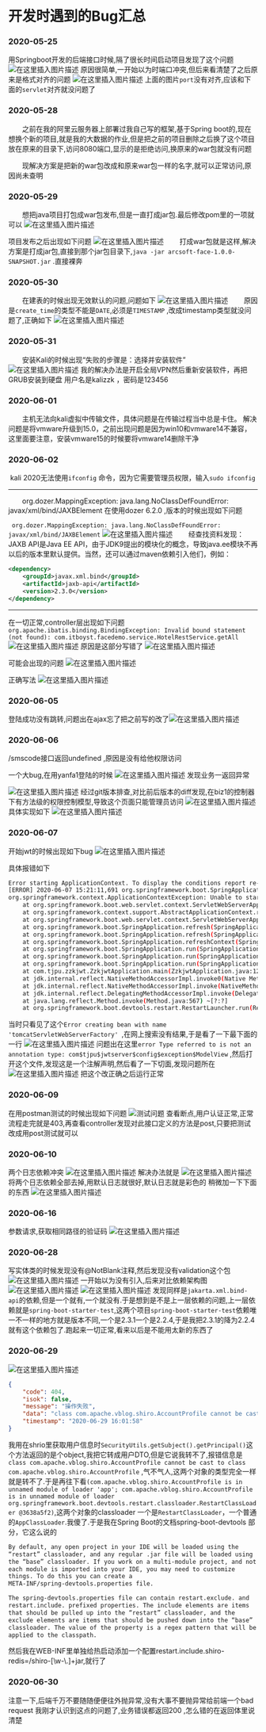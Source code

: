 ﻿# 开发时遇到的Bug汇总
### 2020-05-25
用Springboot开发的后端接口时候,隔了很长时间启动项目发现了这个问题
![在这里插入图片描述](CS_Bug_2020.assets/20200525181425326.png)
原因很简单,一开始以为时端口冲突,但后来看清楚了之后原来是格式对齐的问题
![在这里插入图片描述](CS_Bug_2020.assets/20200525181540214.png)
上面的图片`port`没有对齐,应该和下面的`servlet`对齐就没问题了

### 2020-05-28
&emsp;&emsp;之前在我的阿里云服务器上部署过我自己写的框架,基于Spring boot的,现在想换个新的项目,就是我的大数据的作业,但是把之前的项目删除之后换了这个项目放在原来的目录下,访问8080端口,显示的是拒绝访问,换原来的war包就没有问题

&emsp;&emsp;现解决方案是把新的war包改成和原来war包一样的名字,就可以正常访问,原因尚未查明

### 2020-05-29
&emsp;&emsp;想把java项目打包成war包发布,但是一直打成jar包.最后修改pom里的一项就可以
![在这里插入图片描述](CS_Bug_2020.assets/20200529212207263.png)

项目发布之后出现如下问题
![在这里插入图片描述](CS_Bug_2020.assets/20200529212255646.png)
&emsp;&emsp;打成war包就是这样,解决方案是打成jar包,直接到那个jar包目录下,`java -jar arcsoft-face-1.0.0-SNAPSHOT.jar` .直接裸奔

### 2020-05-30
&emsp;&emsp;在建表的时候出现无效默认的问题,问题如下
![在这里插入图片描述](CS_Bug_2020.assets/20200530150741294.png)
&emsp;&emsp;原因是`create_time`的类型不能是`DATE`,必须是`TIMESTAMP` ,改成timestamp类型就没问题了,正确如下
![在这里插入图片描述](CS_Bug_2020.assets/20200530150920470.png)
###  2020-05-31
&emsp;&emsp;安装Kali的时候出现“失败的步骤是：选择并安装软件”
![在这里插入图片描述](CS_Bug_2020.assets/20200531163838314.png)
我的解决办法是开启全局VPN然后重新安装软件，再把GRUB安装到硬盘
用户名是kalizzk ，密码是123456

### 2020-06-01
&emsp;&emsp;主机无法向kali虚拟中传输文件，具体问题是在传输过程当中总是卡住。
解决问题是将vmware升级到15.0，之前出现问题是因为win10和vmware14不兼容，这里面要注意，安装vmware15的时候要将vmware14删除干净

### 2020-06-02

​		kali 2020无法使用`ifconfig` 命令，因为它需要管理员权限，输入`sudo ifconfig`

---
&emsp;&emsp;org.dozer.MappingException: java.lang.NoClassDefFoundError: javax/xml/bind/JAXBElement
在使用dozer 6.2.0 ,版本的时候出现如下问题

`
org.dozer.MappingException: java.lang.NoClassDefFoundError: javax/xml/bind/JAXBElement`
![在这里插入图片描述](https://img-blog.csdnimg.cn/20200602192239337.png?x-oss-process=image/watermark,type_ZmFuZ3poZW5naGVpdGk,shadow_10,text_aHR0cHM6Ly9ibG9nLmNzZG4ubmV0L3FxXzQzMTY1Njg0,size_16,color_FFFFFF,t_70)
&emsp;&emsp;经查找资料发现：JAXB API是Java EE API，由于JDK9提出的模块化的概念，导致java.ee模块不再以后的版本里默认提供。当然，还可以通过maven依赖引入他们，例如：

```xml
<dependency>
    <groupId>javax.xml.bind</groupId>
    <artifactId>jaxb-api</artifactId>
    <version>2.3.0</version>
</dependency>
```
---
在一切正常,controller层出现如下问题
`org.apache.ibatis.binding.BindingException: Invalid bound statement (not found): com.itboyst.facedemo.service.HotelRestService.getAll`![在这里插入图片描述](https://img-blog.csdnimg.cn/20200602192929441.png?x-oss-process=image/watermark,type_ZmFuZ3poZW5naGVpdGk,shadow_10,text_aHR0cHM6Ly9ibG9nLmNzZG4ubmV0L3FxXzQzMTY1Njg0,size_16,color_FFFFFF,t_70)
原因是这部分写错了
![在这里插入图片描述](https://img-blog.csdnimg.cn/20200602193114938.png?x-oss-process=image/watermark,type_ZmFuZ3poZW5naGVpdGk,shadow_10,text_aHR0cHM6Ly9ibG9nLmNzZG4ubmV0L3FxXzQzMTY1Njg0,size_16,color_FFFFFF,t_70)


可能会出现的问题
![在这里插入图片描述](https://img-blog.csdnimg.cn/20200602193339380.png?x-oss-process=image/watermark,type_ZmFuZ3poZW5naGVpdGk,shadow_10,text_aHR0cHM6Ly9ibG9nLmNzZG4ubmV0L3FxXzQzMTY1Njg0,size_16,color_FFFFFF,t_70)

正确写法
![在这里插入图片描述](https://img-blog.csdnimg.cn/20200602193611503.png?x-oss-process=image/watermark,type_ZmFuZ3poZW5naGVpdGk,shadow_10,text_aHR0cHM6Ly9ibG9nLmNzZG4ubmV0L3FxXzQzMTY1Njg0,size_16,color_FFFFFF,t_70)
### 2020-06-05

登陆成功没有跳转,问题出在ajax忘了把之前写的改了![在这里插入图片描述](https://img-blog.csdnimg.cn/20200605130245865.png?x-oss-process=image/watermark,type_ZmFuZ3poZW5naGVpdGk,shadow_10,text_aHR0cHM6Ly9ibG9nLmNzZG4ubmV0L3FxXzQzMTY1Njg0,size_16,color_FFFFFF,t_70)

### 2020-06-06
/smscode接口返回undefined ,原因是没有给他权限访问

一个大bug,在用yanfa1登陆的时候
![在这里插入图片描述](https://img-blog.csdnimg.cn/20200606200221625.png?x-oss-process=image/watermark,type_ZmFuZ3poZW5naGVpdGk,shadow_10,text_aHR0cHM6Ly9ibG9nLmNzZG4ubmV0L3FxXzQzMTY1Njg0,size_16,color_FFFFFF,t_70)
发现业务一返回异常

![在这里插入图片描述](https://img-blog.csdnimg.cn/2020060620032719.png?x-oss-process=image/watermark,type_ZmFuZ3poZW5naGVpdGk,shadow_10,text_aHR0cHM6Ly9ibG9nLmNzZG4ubmV0L3FxXzQzMTY1Njg0,size_16,color_FFFFFF,t_70)
经过git版本排查,对比前后版本的diff发现,在biz1的控制器下有方法级的权限控制模型,导致这个页面只能管理员访问
![在这里插入图片描述](https://img-blog.csdnimg.cn/20200606200439668.png?x-oss-process=image/watermark,type_ZmFuZ3poZW5naGVpdGk,shadow_10,text_aHR0cHM6Ly9ibG9nLmNzZG4ubmV0L3FxXzQzMTY1Njg0,size_16,color_FFFFFF,t_70)
具体实现如下
![在这里插入图片描述](https://img-blog.csdnimg.cn/20200606200510108.png?x-oss-process=image/watermark,type_ZmFuZ3poZW5naGVpdGk,shadow_10,text_aHR0cHM6Ly9ibG9nLmNzZG4ubmV0L3FxXzQzMTY1Njg0,size_16,color_FFFFFF,t_70)

### 2020-06-07
开始jwt的时候出现如下bug
![在这里插入图片描述](CS_Bug_2020.assets/20200607152202119.png)

具体报错如下

```bash
Error starting ApplicationContext. To display the conditions report re-run your application with 'debug' enabled.
[ERROR] 2020-06-07 15:21:11,691 org.springframework.boot.SpringApplication - Application run failed
org.springframework.context.ApplicationContextException: Unable to start web server; nested exception is org.springframework.beans.factory.BeanCreationException: Error creating bean with name 'tomcatServletWebServerFactory' defined in class path resource [org/springframework/boot/autoconfigure/web/servlet/ServletWebServerFactoryConfiguration$EmbeddedTomcat.class]: BeanPostProcessor before instantiation of bean failed; nested exception is org.springframework.beans.factory.BeanCreationException: Error creating bean with name 'metaDataSourceAdvisor': Cannot resolve reference to bean 'methodSecurityMetadataSource' while setting constructor argument; nested exception is org.springframework.beans.factory.BeanCreationException: Error creating bean with name 'org.springframework.security.config.annotation.method.configuration.GlobalMethodSecurityConfiguration': BeanPostProcessor before instantiation of bean failed; nested exception is org.springframework.beans.factory.BeanCreationException: Error creating bean with name 'org.springframework.transaction.annotation.ProxyTransactionManagementConfiguration': Initialization of bean failed; nested exception is java.lang.IllegalArgumentException: error Type referred to is not an annotation type: com$tjpu$jwtserver$config$exception$ModelView
	at org.springframework.boot.web.servlet.context.ServletWebServerApplicationContext.onRefresh(ServletWebServerApplicationContext.java:161) ~[spring-boot-2.3.0.RELEASE.jar:2.3.0.RELEASE]
	at org.springframework.context.support.AbstractApplicationContext.refresh(AbstractApplicationContext.java:544) ~[spring-context-5.2.6.RELEASE.jar:5.2.6.RELEASE]
	at org.springframework.boot.web.servlet.context.ServletWebServerApplicationContext.refresh(ServletWebServerApplicationContext.java:143) ~[spring-boot-2.3.0.RELEASE.jar:2.3.0.RELEASE]
	at org.springframework.boot.SpringApplication.refresh(SpringApplication.java:758) ~[spring-boot-2.3.0.RELEASE.jar:2.3.0.RELEASE]
	at org.springframework.boot.SpringApplication.refresh(SpringApplication.java:750) [spring-boot-2.3.0.RELEASE.jar:2.3.0.RELEASE]
	at org.springframework.boot.SpringApplication.refreshContext(SpringApplication.java:397) [spring-boot-2.3.0.RELEASE.jar:2.3.0.RELEASE]
	at org.springframework.boot.SpringApplication.run(SpringApplication.java:315) [spring-boot-2.3.0.RELEASE.jar:2.3.0.RELEASE]
	at org.springframework.boot.SpringApplication.run(SpringApplication.java:1237) [spring-boot-2.3.0.RELEASE.jar:2.3.0.RELEASE]
	at org.springframework.boot.SpringApplication.run(SpringApplication.java:1226) [spring-boot-2.3.0.RELEASE.jar:2.3.0.RELEASE]
	at com.tjpu.zzkjwt.ZzkjwtApplication.main(ZzkjwtApplication.java:12) [classes/:?]
	at jdk.internal.reflect.NativeMethodAccessorImpl.invoke0(Native Method) ~[?:?]
	at jdk.internal.reflect.NativeMethodAccessorImpl.invoke(NativeMethodAccessorImpl.java:62) ~[?:?]
	at jdk.internal.reflect.DelegatingMethodAccessorImpl.invoke(DelegatingMethodAccessorImpl.java:43) ~[?:?]
	at java.lang.reflect.Method.invoke(Method.java:567) ~[?:?]
	at org.springframework.boot.devtools.restart.RestartLauncher.run(RestartLauncher.java:49) [spring-boot-devtools-2.3.0.RELEASE.jar:2.3.0.RELEASE]
```

当时只看见了这个`Error creating bean with name 'tomcatServletWebServerFactory' `,在网上搜索没有结果,于是看了一下最下面的一行
![在这里插入图片描述](CS_Bug_2020.assets/20200607152426473.png)
问题出在这里`error Type referred to is not an annotation type: com$tjpu$jwtserver$config$exception$ModelView` ,然后打开这个文件,发现这是一个注解声明,然后看了一下切面,发现问题所在
![在这里插入图片描述](CS_Bug_2020.assets/20200607152554131.png)
把这个改正确之后运行正常

### 2020-06-09
在用postman测试的时候出现如下问题
![测试问题](CS_Bug_2020.assets/20200609100538760.png)
查看断点,用户认证正常,正常流程走完就是403,再查看controller发现对此接口定义的方法是post,只要把测试改成用post测试就可以

### 2020-06-10
两个日志依赖冲突
![在这里插入图片描述](https://img-blog.csdnimg.cn/20200610211005726.png?x-oss-process=image/watermark,type_ZmFuZ3poZW5naGVpdGk,shadow_10,text_aHR0cHM6Ly9ibG9nLmNzZG4ubmV0L3FxXzQzMTY1Njg0,size_16,color_FFFFFF,t_70)
解决办法就是
![在这里插入图片描述](https://img-blog.csdnimg.cn/20200610211028379.png?x-oss-process=image/watermark,type_ZmFuZ3poZW5naGVpdGk,shadow_10,text_aHR0cHM6Ly9ibG9nLmNzZG4ubmV0L3FxXzQzMTY1Njg0,size_16,color_FFFFFF,t_70)
将两个日志依赖全部去掉,用默认日志就很好,默认日志就是彩色的
稍微加一下下面的东西
![在这里插入图片描述](CS_Bug_2020.assets/2020061021111870.png)

### 2020-06-16
参数请求,获取相同路径的验证码
![在这里插入图片描述](CS_Bug_2020.assets/20200616131322809.png)

### 2020-06-28
写实体类的时候发现没有@NotBlank注释,然后发现没有validation这个包
![在这里插入图片描述](CS_Bug_2020.assets/20200628122828540.png)
一开始以为没有引入,后来对比依赖架构图
![在这里插入图片描述](CS_Bug_2020.assets/20200628122915670.png)
![在这里插入图片描述](https://img-blog.csdnimg.cn/20200628122950175.png?x-oss-process=image/watermark,type_ZmFuZ3poZW5naGVpdGk,shadow_10,text_aHR0cHM6Ly9ibG9nLmNzZG4ubmV0L3FxXzQzMTY1Njg0,size_16,color_FFFFFF,t_70)
发现同样是`jakarta.xml.bind-api`的依赖,但是一个就有,一个就没有.于是想到是不是上一层依赖的问题,上一层依赖就是`spring-boot-starter-test`,这两个项目`spring-boot-starter-test`依赖唯一不一样的地方就是版本不同,一个是2.3.1一个是2.2.4,于是我把2.3.1的降为2.2.4就有这个依赖包了.跑起来一切正常,看来以后是不能用太新的东西了

### 2020-06-29
![在这里插入图片描述](https://img-blog.csdnimg.cn/20200629160236464.png?x-oss-process=image/watermark,type_ZmFuZ3poZW5naGVpdGk,shadow_10,text_aHR0cHM6Ly9ibG9nLmNzZG4ubmV0L3FxXzQzMTY1Njg0,size_16,color_FFFFFF,t_70)

```json
{
    "code": 404,
    "isok": false,
    "message": "操作失败",
    "data": "class com.apache.vblog.shiro.AccountProfile cannot be cast to class com.apache.vblog.shiro.AccountProfile (com.apache.vblog.shiro.AccountProfile is in unnamed module of loader 'app'; com.apache.vblog.shiro.AccountProfile is in unnamed module of loader org.springframework.boot.devtools.restart.classloader.RestartClassLoader @3638a5f2)",
    "timestamp": "2020-06-29 16:01:58"
}
```

我用在shrio里获取用户信息时`SecurityUtils.getSubject().getPrincipal()`这个方法返回的是个object,我把它转成用户DTO,但是它说我转不了,报错信息是`class com.apache.vblog.shiro.AccountProfile cannot be cast to class com.apache.vblog.shiro.AccountProfile` ,气不气人,这两个对象的类型完全一样就是转不了.于是再往下看`(com.apache.vblog.shiro.AccountProfile is in unnamed module of loader 'app'; com.apache.vblog.shiro.AccountProfile is in unnamed module of loader org.springframework.boot.devtools.restart.classloader.RestartClassLoader @3638a5f2)`,这两个对象的classloader 一个是`RestartClassLoader`，一个普通的`AppClassLoader`.我傻了.于是我在Spring Boot的文档spring-boot-devtools 部分，它这么说的

```xml
By default, any open project in your IDE will be loaded using the
“restart” classloader, and any regular .jar file will be loaded using
the “base” classloader. If you work on a multi-module project, and not
each module is imported into your IDE, you may need to customize
things. To do this you can create a
META-INF/spring-devtools.properties file.

The spring-devtools.properties file can contain restart.exclude. and
restart.include. prefixed properties. The include elements are items
that should be pulled up into the “restart” classloader, and the
exclude elements are items that should be pushed down into the “base”
classloader. The value of the property is a regex pattern that will be
applied to the classpath.
```

然后我在WEB-INF里单独给热启动添加一个配置restart.include.shiro-redis=/shiro-[\\w-\\.]+jar,就行了


### 2020-06-30
注意一下,后端千万不要随随便便往外抛异常,没有大事不要抛异常给前端一个bad request 我刚才认识到这点的问题了,业务错误都返回200 ,怎么错的在返回体里说清楚
